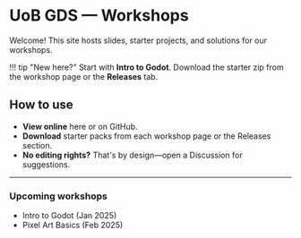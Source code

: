 # UoB GDS — Workshops

Welcome! This site hosts slides, starter projects, and solutions for our workshops.

!!! tip "New here?"
    Start with **Intro to Godot**. Download the starter zip from the workshop page or the **Releases** tab.

## How to use
- **View online** here or on GitHub.
- **Download** starter packs from each workshop page or the Releases section.
- **No editing rights?** That's by design—open a Discussion for suggestions.

---

### Upcoming workshops
- Intro to Godot (Jan 2025)
- Pixel Art Basics (Feb 2025)
